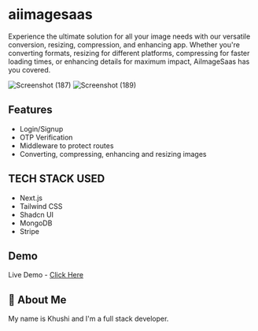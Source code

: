 # aiimagesaas

Experience the ultimate solution for all your image needs with our versatile conversion, resizing, compression, and enhancing app. Whether you're converting formats, resizing for different platforms, compressing for faster loading times, or enhancing details for maximum impact, AiImageSaas has you covered.

![Screenshot (187)](https://github.com/Khushirm/aiimagesaas/assets/97796072/aab9dea9-5e34-4cbd-a1f9-5c9795615b16)
![Screenshot (189)](https://github.com/Khushirm/aiimagesaas/assets/97796072/4615100a-90b2-434b-9b62-74eefb0c0f3c)



## Features

- Login/Signup
- OTP Verification
- Middleware to protect routes
- Converting, compressing, enhancing and resizing images

## TECH STACK USED

- Next.js
- Tailwind CSS
- Shadcn UI
- MongoDB
- Stripe


## Demo

Live Demo - [Click Here](https://aiimagesaas.vercel.app)

## 🚀 About Me

My name is Khushi and I'm a full stack developer.

